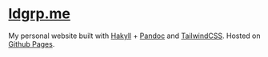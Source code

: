 # [ldgrp.me](https://ldgrp.me)

My personal website built with [Hakyll][hakyll] + [Pandoc][pandoc] and [TailwindCSS][tailwind].
Hosted on [Github Pages][github-pages].

[hakyll]: https://jaspervdj.be/hakyll
[pandoc]: https://pandoc.org/
[tailwind]: https://tailwindcss.com/
[github-pages]: https://pages.github.com/
